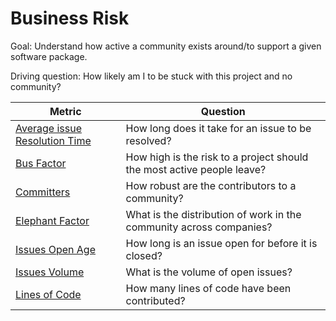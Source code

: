 # Business Risk

Goal: Understand how active a community exists around/to support a given software package.

Driving question: How likely am I to be stuck with this project and no community?


Metric | Question
--- | ---
[Average issue Resolution Time](average-issue-resolution-time.md) | How long does it take for an issue to be resolved?
[Bus Factor](bus-factor.md)| How high is the risk to a project should the most active people leave?
[Committers](committers.md) | How robust are the contributors to a community?
[Elephant Factor](elephant-factor.md)| What is the distribution of work in the community across companies?
[Issues Open Age](issues-open-age.md) | How long is an issue open for before it is closed?
[Issues Volume](issues-volume.md)| What is the volume of open issues?
[Lines of Code](lines-of-code.md)| How many lines of code have been contributed?

